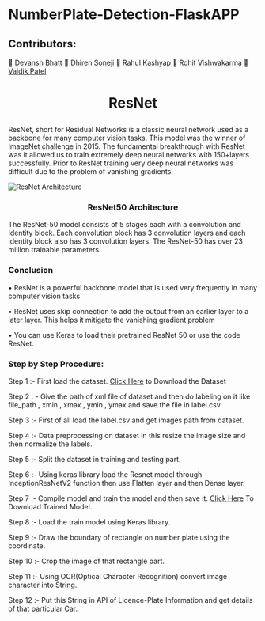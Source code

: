 # NumberPlate-Detection-FlaskAPP

## Contributors:

💠 [Devansh Bhatt](https://www.linkedin.com/in/devansh-bhatt-9b4102208/)  💠 [Dhiren Soneji](https://www.linkedin.com/in/dhiren-soneji-63a8001b7/)  💠 [Rahul Kashyap](https://www.linkedin.com/in/rahul-kashyap18/)  💠 [Rohit Vishwakarma](https://www.linkedin.com/in/rohit0110/)  💠 [Vaidik Patel](https://www.linkedin.com/in/vaidik099/)

# <p align="center"> ResNet </p>

ResNet, short for Residual Networks is a classic neural network used as a backbone for many computer vision tasks. This model was the winner of ImageNet challenge in 2015. The fundamental breakthrough with ResNet was it allowed us to train extremely deep neural networks with 150+layers successfully. Prior to ResNet training very deep neural networks was difficult due to the problem of vanishing gradients.

![ResNet Architecture](https://miro.medium.com/max/2400/1*hEU7S-EiVqcmtAlj6kgfRA.png)

### <p align="center"> ResNet50 Architecture </p>

The ResNet-50 model consists of 5 stages each with a convolution and Identity block. Each convolution block has 3 convolution layers and each identity block also has 3 convolution layers. The ResNet-50 has over 23 million trainable parameters.

### Conclusion

•	ResNet is a powerful backbone model that is used very frequently in many computer vision tasks

•	ResNet uses skip connection to add the output from an earlier layer to a later layer. This helps it mitigate the vanishing gradient problem

•	You can use Keras to load their pretrained ResNet 50 or use the code ResNet.

### Step by Step Procedure:

Step 1 :- First load the dataset. [Click Here](https://www.kaggle.com/andrewmvd/car-plate-detection) to Download the Dataset
         
Step 2 : -  Give the path of xml file of dataset and then do labeling on it like file_path , xmin , xmax , ymin , ymax  and save the file in label.csv

Step 3 :- First of all load the label.csv and get images path from dataset.

Step 4 :- Data preprocessing on dataset in this resize the image size and then normalize the labels.

Step 5 :- Split the dataset in training and testing part. 

Step 6 :- Using keras library load the Resnet model through  InceptionResNetV2  function  then use Flatten layer and then Dense layer.

Step 7  :- Compile model and train the model and then save it. [Click Here](https://drive.google.com/file/d/1F1XuZLuHwKrsQIwJxLDdCnFEizx8XkS9/view?usp=sharing) To Download Trained Model.

Step 8 :- Load the train model using Keras library.

Step 9 :- Draw the boundary of rectangle on number plate using the coordinate.

Step 10 :- Crop the image of that rectangle part.

Step 11 :- Using OCR(Optical Character Recognition) convert image character into String.

Step 12 :- Put this String in API of Licence-Plate Information and get details of that particular Car. 



